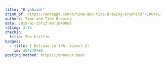 ```yaml
---
title: "Brynhildr"
drink_of: https://untappd.com/b/time-and-tide-brewing-brynhildr/1964811
authors: Time and Tide Brewing
date: 2019-01-25T12:49:10+0000
rating: 3.75
checkin:
  title: The Griffin
badges:
  - title: I Believe in IPA! (Level 2)
    id: 454278488
posting_method: https://ownyour.beer
---
```

